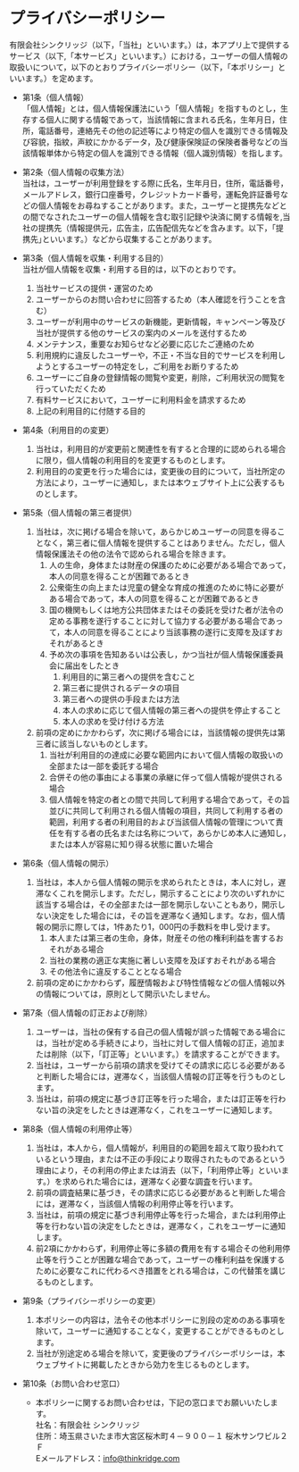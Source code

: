 # プライバシーポリシー

有限会社シンクリッジ（以下，「当社」といいます。）は，本アプリ上で提供するサービス（以下,「本サービス」といいます。）における，ユーザーの個人情報の取扱いについて，以下のとおりプライバシーポリシー（以下，「本ポリシー」といいます。）を定めます。

- 第1条（個人情報）
  <br>
「個人情報」とは，個人情報保護法にいう「個人情報」を指すものとし，生存する個人に関する情報であって，当該情報に含まれる氏名，生年月日，住所，電話番号，連絡先その他の記述等により特定の個人を識別できる情報及び容貌，指紋，声紋にかかるデータ，及び健康保険証の保険者番号などの当該情報単体から特定の個人を識別できる情報（個人識別情報）を指します。

- 第2条（個人情報の収集方法）
  <br>
  当社は，ユーザーが利用登録をする際に氏名，生年月日，住所，電話番号，メールアドレス，銀行口座番号，クレジットカード番号，運転免許証番号などの個人情報をお尋ねすることがあります。また，ユーザーと提携先などとの間でなされたユーザーの個人情報を含む取引記録や決済に関する情報を,当社の提携先（情報提供元，広告主，広告配信先などを含みます。以下，｢提携先｣といいます。）などから収集することがあります。

- 第3条（個人情報を収集・利用する目的）
  <br> 当社が個人情報を収集・利用する目的は，以下のとおりです。

  1. 当社サービスの提供・運営のため
  2. ユーザーからのお問い合わせに回答するため（本人確認を行うことを含む）
  3. ユーザーが利用中のサービスの新機能，更新情報，キャンペーン等及び当社が提供する他のサービスの案内のメールを送付するため
  4. メンテナンス，重要なお知らせなど必要に応じたご連絡のため
  5. 利用規約に違反したユーザーや，不正・不当な目的でサービスを利用しようとするユーザーの特定をし，ご利用をお断りするため
  6. ユーザーにご自身の登録情報の閲覧や変更，削除，ご利用状況の閲覧を行っていただくため
  7. 有料サービスにおいて，ユーザーに利用料金を請求するため
  8. 上記の利用目的に付随する目的

- 第4条（利用目的の変更）
  1. 当社は，利用目的が変更前と関連性を有すると合理的に認められる場合に限り，個人情報の利用目的を変更するものとします。
  2. 利用目的の変更を行った場合には，変更後の目的について，当社所定の方法により，ユーザーに通知し，または本ウェブサイト上に公表するものとします。

- 第5条（個人情報の第三者提供）
  1. 当社は，次に掲げる場合を除いて，あらかじめユーザーの同意を得ることなく，第三者に個人情報を提供することはありません。ただし，個人情報保護法その他の法令で認められる場合を除きます。
      1. 人の生命，身体または財産の保護のために必要がある場合であって，本人の同意を得ることが困難であるとき
      2. 公衆衛生の向上または児童の健全な育成の推進のために特に必要がある場合であって，本人の同意を得ることが困難であるとき
      3. 国の機関もしくは地方公共団体またはその委託を受けた者が法令の定める事務を遂行することに対して協力する必要がある場合であって，本人の同意を得ることにより当該事務の遂行に支障を及ぼすおそれがあるとき
      4. 予め次の事項を告知あるいは公表し，かつ当社が個人情報保護委員会に届出をしたとき
         1. 利用目的に第三者への提供を含むこと
         2. 第三者に提供されるデータの項目
         3. 第三者への提供の手段または方法
         4. 本人の求めに応じて個人情報の第三者への提供を停止すること
         5. 本人の求めを受け付ける方法
  2. 前項の定めにかかわらず，次に掲げる場合には，当該情報の提供先は第三者に該当しないものとします。
     1. 当社が利用目的の達成に必要な範囲内において個人情報の取扱いの全部または一部を委託する場合
     2. 合併その他の事由による事業の承継に伴って個人情報が提供される場合
     3. 個人情報を特定の者との間で共同して利用する場合であって，その旨並びに共同して利用される個人情報の項目，共同して利用する者の範囲，利用する者の利用目的および当該個人情報の管理について責任を有する者の氏名または名称について，あらかじめ本人に通知し，または本人が容易に知り得る状態に置いた場合

- 第6条（個人情報の開示）
  1. 当社は，本人から個人情報の開示を求められたときは，本人に対し，遅滞なくこれを開示します。ただし，開示することにより次のいずれかに該当する場合は，その全部または一部を開示しないこともあり，開示しない決定をした場合には，その旨を遅滞なく通知します。なお，個人情報の開示に際しては，1件あたり1，000円の手数料を申し受けます。
     1. 本人または第三者の生命，身体，財産その他の権利利益を害するおそれがある場合
     2. 当社の業務の適正な実施に著しい支障を及ぼすおそれがある場合
     3. その他法令に違反することとなる場合
  2. 前項の定めにかかわらず，履歴情報および特性情報などの個人情報以外の情報については，原則として開示いたしません。

- 第7条（個人情報の訂正および削除）
  1. ユーザーは，当社の保有する自己の個人情報が誤った情報である場合には，当社が定める手続きにより，当社に対して個人情報の訂正，追加または削除（以下，「訂正等」といいます。）を請求することができます。
  2. 当社は，ユーザーから前項の請求を受けてその請求に応じる必要があると判断した場合には，遅滞なく，当該個人情報の訂正等を行うものとします。
  3. 当社は，前項の規定に基づき訂正等を行った場合，または訂正等を行わない旨の決定をしたときは遅滞なく，これをユーザーに通知します。

- 第8条（個人情報の利用停止等）
  1. 当社は，本人から，個人情報が，利用目的の範囲を超えて取り扱われているという理由，または不正の手段により取得されたものであるという理由により，その利用の停止または消去（以下，「利用停止等」といいます。）を求められた場合には，遅滞なく必要な調査を行います。
  2. 前項の調査結果に基づき，その請求に応じる必要があると判断した場合には，遅滞なく，当該個人情報の利用停止等を行います。
  3. 当社は，前項の規定に基づき利用停止等を行った場合，または利用停止等を行わない旨の決定をしたときは，遅滞なく，これをユーザーに通知します。
  4. 前2項にかかわらず，利用停止等に多額の費用を有する場合その他利用停止等を行うことが困難な場合であって，ユーザーの権利利益を保護するために必要なこれに代わるべき措置をとれる場合は，この代替策を講じるものとします。

- 第9条（プライバシーポリシーの変更）
  1. 本ポリシーの内容は，法令その他本ポリシーに別段の定めのある事項を除いて，ユーザーに通知することなく，変更することができるものとします。
  2. 当社が別途定める場合を除いて，変更後のプライバシーポリシーは，本ウェブサイトに掲載したときから効力を生じるものとします。

- 第10条（お問い合わせ窓口）
  - 本ポリシーに関するお問い合わせは，下記の窓口までお願いいたします。
    <br>社名：有限会社 シンクリッジ
    <br>住所：埼玉県さいたま市大宮区桜木町４－９００－１ 桜木サンワビル２Ｆ
    <br>Eメールアドレス：info@thinkridge.com


